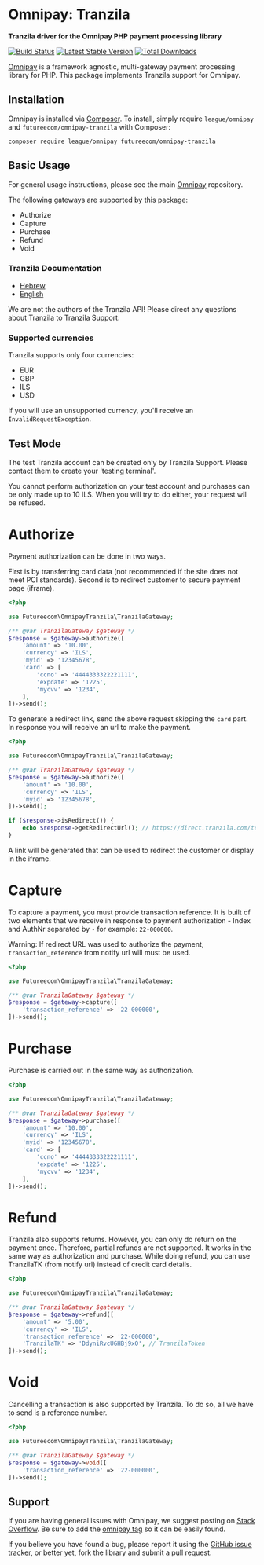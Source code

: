 # Omnipay: Tranzila

**Tranzila driver for the Omnipay PHP payment processing library**

[![Build Status](https://travis-ci.org/futureecom/omnipay-tranzila.png?branch=master)](https://travis-ci.org/futureecom/omnipay-tranzila)
[![Latest Stable Version](https://poser.pugx.org/futureecom/omnipay-tranzila/version.png)](https://packagist.org/packages/futureecom/omnipay-tranzila)
[![Total Downloads](https://poser.pugx.org/futureecom/omnipay-tranzila/d/total.png)](https://packagist.org/packages/futureecom/omnipay-tranzila)

[Omnipay](https://github.com/thephpleague/omnipay) is a framework agnostic, multi-gateway payment
processing library for PHP. This package implements Tranzila support for Omnipay.

## Installation

Omnipay is installed via [Composer](http://getcomposer.org/). To install, simply require `league/omnipay` and `futureecom/omnipay-tranzila` with Composer:

```
composer require league/omnipay futureecom/omnipay-tranzila
```

## Basic Usage

For general usage instructions, please see the main [Omnipay](https://github.com/thephpleague/omnipay) repository.

The following gateways are supported by this package:
* Authorize
* Capture
* Purchase
* Refund
* Void

### Tranzila Documentation

* [Hebrew](http://doctr6.interspace.net/)
* [English](http://tranzila:express2017!secret@doctren.interspace.net/?type=1)

We are not the authors of the Tranzila API! 
Please direct any questions about Tranzila to Tranzila Support.

### Supported currencies

Tranzila supports only four currencies:
- EUR
- GBP
- ILS
- USD

If you will use an unsupported currency, you'll  receive an `InvalidRequestException`.

## Test Mode

The test Tranzila account can be created only by Tranzila Support. Please contact them to create your 'testing terminal'.

You cannot perform authorization on your test account and purchases can be only made up to 10 ILS. When you will try to do either, your request will be refused.


# Authorize

Payment authorization can be done in two ways.

First is by transferring card data (not recommended if the site does not meet PCI standards).
Second is to redirect customer to secure payment page (iframe).

```php
<?php

use Futureecom\OmnipayTranzila\TranzilaGateway;

/** @var TranzilaGateway $gateway */
$response = $gateway->authorize([
    'amount' => '10.00',
    'currency' => 'ILS',
    'myid' => '12345678',
    'card' => [
        'ccno' => '4444333322221111',
        'expdate' => '1225',
        'mycvv' => '1234',
    ],
])->send();
```

To generate a redirect link, send the above request skipping the `card` part. In response you will receive an url to make the payment.

```php
<?php

use Futureecom\OmnipayTranzila\TranzilaGateway;

/** @var TranzilaGateway $gateway */
$response = $gateway->authorize([
    'amount' => '10.00',
    'currency' => 'ILS',
    'myid' => '12345678',
])->send();

if ($response->isRedirect()) {
    echo $response->getRedirectUrl(); // https://direct.tranzila.com/terminal_name/iframe.php?tranmode=V&currency=1&sum=1.00
}
```

A link will be generated that can be used to redirect the customer or display in the iframe.

# Capture

To capture a payment, you must provide transaction reference. 
It is built of two elements that we receive in response to payment authorization - 
Index and AuthNr separated by `-` for example: `22-000000`.

Warning: If redirect URL was used to authorize the payment, `transaction_reference` from notify url will must be used.

```php
<?php

use Futureecom\OmnipayTranzila\TranzilaGateway;

/** @var TranzilaGateway $gateway */
$response = $gateway->capture([
    'transaction_reference' => '22-000000',
])->send();
```

# Purchase

Purchase is carried out in the same way as authorization.

```php
<?php

use Futureecom\OmnipayTranzila\TranzilaGateway;

/** @var TranzilaGateway $gateway */
$response = $gateway->purchase([
    'amount' => '10.00',
    'currency' => 'ILS',
    'myid' => '12345678',
    'card' => [
        'ccno' => '4444333322221111',
        'expdate' => '1225',
        'mycvv' => '1234',
    ],
])->send();
```

# Refund

Tranzila also supports returns. However, you can only do return on the payment once. Therefore, partial refunds are not supported.
It works in the same way as authorization and purchase. While doing refund, you can use TranzilaTK (from notify url) instead of credit card details.

```php
<?php

use Futureecom\OmnipayTranzila\TranzilaGateway;

/** @var TranzilaGateway $gateway */
$response = $gateway->refund([
    'amount' => '5.00',
    'currency' => 'ILS',
    'transaction_reference' => '22-000000',
    'TranzilaTK' => 'DdyniRvcUGHBj9xO', // TranzilaToken
])->send();
```

# Void

Cancelling a transaction is also supported by Tranzila. To do so, all we have to send is a reference number.

```php
<?php

use Futureecom\OmnipayTranzila\TranzilaGateway;

/** @var TranzilaGateway $gateway */
$response = $gateway->void([
    'transaction_reference' => '22-000000',
])->send();
```

## Support

If you are having general issues with Omnipay, we suggest posting on
[Stack Overflow](http://stackoverflow.com/). Be sure to add the
[omnipay tag](http://stackoverflow.com/questions/tagged/omnipay) so it can be easily found.

If you believe you have found a bug, please report it using the [GitHub issue tracker](https://github.com/futureecom/omnipay-tranzila/issues),
or better yet, fork the library and submit a pull request.
